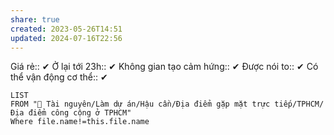 ```yaml
---
share: true
created: 2023-05-26T14:51
updated: 2024-07-16T22:56
---
```

Giá rẻ:: ✔
Ở lại tới 23h:: ✔
Không gian tạo cảm hứng:: ✔
Được nói to:: ✔
Có thể vận động cơ thể:: ✔

```dataview
LIST
FROM "📜 Tài nguyên/Làm dự án/Hậu cần/Địa điểm gặp mặt trực tiếp/TPHCM/Địa điểm công cộng ở TPHCM"
Where file.name!=this.file.name
```
